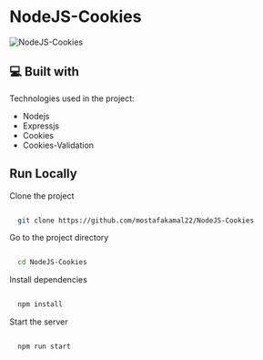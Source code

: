 # NodeJS-Cookies
![NodeJS-Cookies](https://socialify.git.ci/mostafakamal22/NodeJS-Cookies/image?description=1&language=1&name=1&owner=1&pattern=Charlie%20Brown&stargazers=1&theme=Auto)


<h2>💻 Built with</h2>

Technologies used in the project:

*   Nodejs
*   Expressjs
*   Cookies
*   Cookies-Validation


## Run Locally


Clone the project


```bash

  git clone https://github.com/mostafakamal22/NodeJS-Cookies

```


Go to the project directory


```bash

  cd NodeJS-Cookies

```


Install dependencies


```bash

  npm install

```


Start the server


```bash

  npm run start

```
